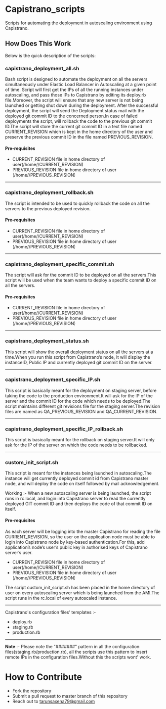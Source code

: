 # Capistrano_scripts

Scripts for automating the deployment in autoscaling environment using Capistrano.

## How Does This Work 

Below is the quick description of the scripts:

### capistrano_deployment_all.sh

Bash script is designed to automate the deployment on all the servers simultaneously under Elastic Load Balancer in Autoscaling at a given point of time. Script will first get the IPs of all the running instances under autoscaling, and pass those IPs to Capistrano by editing its deploy.rb file.Moreover, the script will ensure that any new server is not being launched or getting shut down during the deployment. After the successful deployment, the script will send the Deployment status mail with the deployed git commit ID to the concerned person.In case of failed deployments the script, will rollback the code to the previous git commit ID.The script will store the current git commit ID in a text file named CURRENT_REVISION which is kept in the home directory of the <user> user and preserve the previous commit ID in the file named PREVIOUS_REVISION.

#### Pre-requisites 

- CURRENT_REVISION file in home directory of user(/home/<user>/CURRENT_REVISION)
- PREVIOUS_REVISION file in home directory of user (/home/<user>/PREVIOUS_REVISION)

-----

### capistrano_deployment_rollback.sh

The script is intended to be used to quickly rollback the code on all the servers to the previous deployed revision.

#### Pre-requisites

- CURRENT_REVISION file in home directory of <user> user(/home/<user>/CURRENT_REVISION)
- PREVIOUS_REVISION file in home directory of <user> user (/home/<user>/PREVIOUS_REVISION)

-----

### capistrano_deployment_specific_commit.sh

The script will ask for the commit ID to be deployed on all the servers.This script will be used when the team wants to deploy a specific commit ID on all the servers.

#### Pre-requisites

- CURRENT_REVISION file in home directory of <user> user(/home/<user>/CURRENT_REVISION)
- PREVIOUS_REVISION file in home directory of <user> user (/home/<user>/PREVIOUS_REVISION)

-----

### capistrano_deployment_status.sh

This script will show the overall deployment status on all the servers at a time.When you run this script from Capistrano’s node, It will display the instanceID, Public IP and currently deployed git commit ID on the server.

----

### capistrano_deployment_specific_IP.sh

This script is basically meant for the deployment on staging server, before taking the code to the production environment.It will ask for the IP of the server and the commit ID for the code which needs to be deployed.The script maintains different git revisions file for the staging server.The revision files are named as QA_PREVIOUS_REVISION and QA_CURRENT_REVISION.

----

### capistrano_deployment_specific_IP_rollback.sh

This script is basically meant for the rollback on staging server.It will only ask for the IP of the server on which the code needs to be rollbacked.

---

### custom_init_script.sh

This script is meant for the instances being launched in autoscaling.The instance will get currently deployed commit id from Capistrano master node, and will deploy the code on itself followed by mail acknowledgement.

Working :- When a new autoscaling server is being launched, the script runs in rc.local, and login into Capistrano server to read the currently deployed GIT commit ID and then deploys the code of that commit ID on itself.

#### Pre-requisites

As each server will be logging into the master Capistrano for reading the file CURRENT_REVISION, so the <user> user on the application node must be able to login into Capistrano node by key-based authentication.For this, add application’s node’s <user> user’s public key in authorised keys of Capistrano server’s <user> user.

- CURRENT_REVISION file in home directory of <user> user(/home/<user>/CURRENT_REVISION)
- PREVIOUS_REVISION file in home directory of <user> user (/home/<user>/PREVIOUS_REVISION)

The script custom_init_script.sh has been placed in the home directory of <user> user on every autoscaling server which is being launched from the AMI.The script runs in the rc.local of every autoscaled instance.

----

Capistrano's configuration files' templates :-

- deploy.rb
- staging.rb
- production.rb

---

**Note** :- Please note the "#######" pattern in all the configuration files(staging.rb/production.rb), all the scripts use this pattern to insert remote IPs in the configuration files.Without this the scripts wont' work.

# How to Contribute

- Fork the repository
- Submit a pull request to master branch of this repository
- Reach out to tarunsaxena79@gmail.com 

